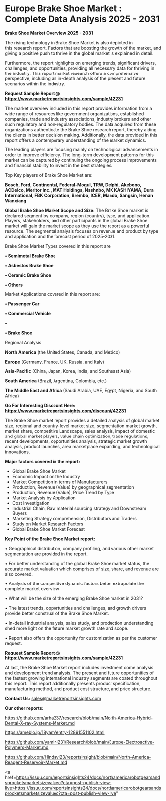 # Europe Brake Shoe Market : Complete Data Analysis 2025 - 2031

<Strong> Brake Shoe Market Overview 2025 - 2031</strong>

The rising technology in Brake Shoe Market is also depicted in this research report. Factors that are boosting the growth of the market, and giving a positive push to thrive in the global market is explained in detail.

Furthermore, the report highlights on emerging trends, significant drivers, challenges, and opportunities, providing all necessary data for thriving in the industry. This report market research offers a comprehensive perspective, including an in-depth analysis of the present and future scenarios within the industry.

<strong>Request Sample Report @ <a href=https://www.marketreportsinsights.com/sample/42231>https://www.marketreportsinsights.com/sample/42231</a></strong>

The market overview included in this report provides information from a wide range of resources like government organizations, established companies, trade and industry associations, industry brokers and other such regulatory and non-regulatory bodies. The data acquired from these organizations authenticate the Brake Shoe research report, thereby aiding the clients in better decision making. Additionally, the data provided in this report offers a contemporary understanding of the market dynamics.

The leading players are focusing mainly on technological advancements in order to improve efficiency. The long-term development patterns for this market can be captured by continuing the ongoing process improvements and financial stability to invest in the best strategies.

Top Key players of Brake Shoe Market are:

<strong>Bosch, Ford, Continental, Federal-Mogul, TRW, Delphi, Akebono, ACDelco, Meritor Inc., MAT Holdings, Nsshnbo, MK KASHIYAMA, Dura International, FBK Corporation, Brembo, ICER, Mando, Sangsin, Henan Wanxiang</strong>

<strong><b>Global Brake Shoe Market Scope and Size:</b></strong>
The Brake Shoe market is declared segment by company, region (country), type, and application. Players, stakeholders, and other participants in the global Brake Shoe market will gain the market scope as they use the report as a powerful resource. The segmental analysis focuses on revenue and product by type and application and the forecast period of 2025-2031.

Brake Shoe Market Types covered in this report are:

<strong>•  Semimetal Brake Shoe

•  Asbestos Brake Shoe

•  Ceramic Brake Shoe

•  Others</strong>

Market Applications covered in this report are:

<strong>•  Passenger Car

•  Commercial Vehicle

•  

•  Brake Shoe</strong> 

Regional Analysis

<strong>North America</strong> (the United States, Canada, and Mexico)

<strong>Europe</strong> (Germany, France, UK, Russia, and Italy)

<strong>Asia-Pacific</strong> (China, Japan, Korea, India, and Southeast Asia)

<strong>South America</strong> (Brazil, Argentina, Colombia, etc.)

<strong>The Middle East and Africa</strong> (Saudi Arabia, UAE, Egypt, Nigeria, and South Africa)

<strong>Go For Interesting Discount Here: <a href=https://www.marketreportsinsights.com/discount/42231>https://www.marketreportsinsights.com/discount/42231</a></strong>

The Brake Shoe market report provides a detailed analysis of global market size, regional and country-level market size, segmentation market growth, market share, competitive Landscape, sales analysis, impact of domestic and global market players, value chain optimization, trade regulations, recent developments, opportunities analysis, strategic market growth analysis, product launches, area marketplace expanding, and technological innovations.

<strong><b>Major factors covered in the report:</b></strong>
<ul>
  <li>Global Brake Shoe Market </li>
  <li>Economic Impact on the Industry</li>
  <li>Market Competition in terms of Manufacturers</li>
  <li>Production, Revenue (Value) by geographical segmentation</li>
  <li>Production, Revenue (Value), Price Trend by Type</li>
  <li>Market Analysis by Application</li>
  <li>Cost Investigation</li>
  <li>Industrial Chain, Raw material sourcing strategy and Downstream Buyers</li>
  <li>Marketing Strategy comprehension, Distributors and Traders</li>
  <li>Study on Market Research Factors</li>
  <li>Global Brake Shoe Market Forecast</li>
</ul>

<strong><b>Key Point of the Brake Shoe Market report:</b></strong>

• Geographical distribution, company profiling, and various other market segmentation are provided in the report.

• For better understanding of the global Brake Shoe market status, the accurate market valuation which comprises of size, share, and revenue are also covered.

• Analysis of the competitive dynamic factors better extrapolate the complete market overview

• What will be the size of the emerging Brake Shoe market in 2031?

• The latest trends, opportunities and challenges, and growth drivers provide better construal of the Brake Shoe Market.

• In-detail industrial analysis, sales study, and production understanding shed more light on the future market growth rate and scope.

• Report also offers the opportunity for customization as per the customer request.

<strong>Request Sample Report @ <a href=https://www.marketreportsinsights.com/sample/42231>https://www.marketreportsinsights.com/sample/42231</a></strong>

At last, the Brake Shoe Market report includes investment come analysis and development trend analysis. The present and future opportunities of the fastest growing international industry segments are coated throughout this report. This report additionally presents product specification, manufacturing method, and product cost structure, and price structure.

<strong>Contact Us:</strong>
sales@marketreportsinsights.com

<strong>Our other reports:</strong>

<a href=https://github.com/arha237/research/blob/main/North-America-Hybrid-Dental-X-ray-Systems-Market.md>https://github.com/arha237/research/blob/main/North-America-Hybrid-Dental-X-ray-Systems-Market.md</a>

<a href=https://ameblo.jp/18yam/entry-12891551102.html>https://ameblo.jp/18yam/entry-12891551102.html</a>

<a href=https://github.com/yamini231/Research/blob/main/Europe-Electroactive-Polymers-Market.md>https://github.com/yamini231/Research/blob/main/Europe-Electroactive-Polymers-Market.md</a>

<a href=https://github.com/Hindavi23/reportsinsight/blob/main/North-America-Reagent-Reservoir-Market.md>https://github.com/Hindavi23/reportsinsight/blob/main/North-America-Reagent-Reservoir-Market.md</a>

<a href=https://issuu.com/reportsinsights24/docs/northamericarobotgearsandsprocketsmarketsizevaluec?cta=post-publish-view-live>https://issuu.com/reportsinsights24/docs/northamericarobotgearsandsprocketsmarketsizevaluec?cta=post-publish-view-live</a>"
